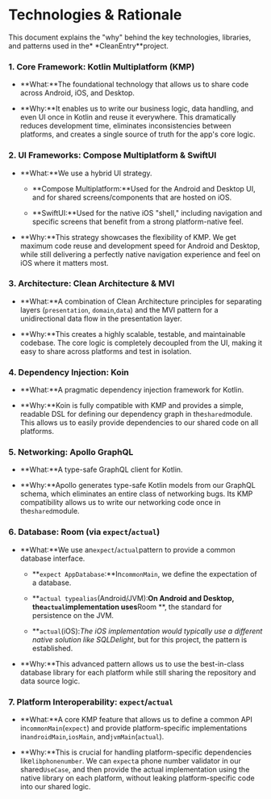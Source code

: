# Technologies & Rationale

This document explains the "why" behind the key technologies, libraries, and patterns used in the*
*CleanEntry**project.

### 1. Core Framework: Kotlin Multiplatform (KMP)

- **What:**The foundational technology that allows us to share code across Android, iOS, and
  Desktop.

- **Why:**It enables us to write our business logic, data handling, and even UI once in Kotlin and
  reuse it everywhere. This dramatically reduces development time, eliminates inconsistencies
  between platforms, and creates a single source of truth for the app's core logic.

### 2. UI Frameworks: Compose Multiplatform & SwiftUI

- **What:**We use a hybrid UI strategy.

  - **Compose Multiplatform:**Used for the Android and Desktop UI, and for shared screens/components
    that are hosted on iOS.

  - **SwiftUI:**Used for the native iOS "shell," including navigation and specific screens that
    benefit from a strong platform-native feel.

- **Why:**This strategy showcases the flexibility of KMP. We get maximum code reuse and development
  speed for Android and Desktop, while still delivering a perfectly native navigation experience and
  feel on iOS where it matters most.

### 3. Architecture: Clean Architecture & MVI

- **What:**A combination of Clean Architecture principles for separating layers (`presentation`,
  `domain`,`data`) and the MVI pattern for a unidirectional data flow in the presentation layer.

- **Why:**This creates a highly scalable, testable, and maintainable codebase. The core logic is
  completely decoupled from the UI, making it easy to share across platforms and test in isolation.

### 4. Dependency Injection: Koin

- **What:**A pragmatic dependency injection framework for Kotlin.

- **Why:**Koin is fully compatible with KMP and provides a simple, readable DSL for defining our
  dependency graph in the`shared`module. This allows us to easily provide dependencies to our shared
  code on all platforms.

### 5. Networking: Apollo GraphQL

- **What:**A type-safe GraphQL client for Kotlin.

- **Why:**Apollo generates type-safe Kotlin models from our GraphQL schema, which eliminates an
  entire class of networking bugs. Its KMP compatibility allows us to write our networking code once
  in the`shared`module.

### 6. Database: Room (via `expect`/`actual`)

- **What:**We use an`expect`/`actual`pattern to provide a common database interface.

  - **`expect AppDatabase`:**In`commonMain`, we define the expectation of a database.

  - **`actual typealias`(Android/JVM):**On Android and Desktop, the`actual`implementation uses**Room
    **, the standard for persistence on the JVM.

  - **`actual`(iOS):**The iOS implementation would typically use a different native solution like*
    *SQLDelight**, but for this project, the pattern is established.

- **Why:**This advanced pattern allows us to use the best-in-class database library for each
  platform while still sharing the repository and data source logic.

### 7. Platform Interoperability: `expect`/`actual`

- **What:**A core KMP feature that allows us to define a common API in`commonMain`(`expect`) and
  provide platform-specific implementations in`androidMain`,`iosMain`, and`jvmMain`(`actual`).

- **Why:**This is crucial for handling platform-specific dependencies like`libphonenumber`. We can
  `expect`a phone number validator in our shared`UseCase`, and then provide the actual
  implementation using the native library on each platform, without leaking platform-specific code
  into our shared logic.